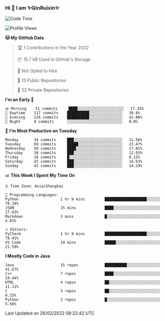 <!--
**QinRuixin/QinRuixin** is a ✨ _special_ ✨ repository because its `README.md` (this file) appears on your GitHub profile.

Here are some ideas to get you started:

- 🔭 I’m currently working on ...
- 🌱 I’m currently learning ...
- 👯 I’m looking to collaborate on ...
- 🤔 I’m looking for help with ...
- 💬 Ask me about ...
- 📫 How to reach me: ...
- 😄 Pronouns: ...
- ⚡ Fun fact: ...
-->


### Hi 👋 I am ✨QinRuixin✨

<!--START_SECTION:waka-->
![Code Time](http://img.shields.io/badge/Code%20Time-744%20hrs-blue)

![Profile Views](http://img.shields.io/badge/Profile%20Views-0-blue)

**🐱 My GitHub Data** 

> 🏆 1 Contributions in the Year 2022
 > 
> 📦 15.7 kB Used in GitHub's Storage 
 > 
> 🚫 Not Opted to Hire
 > 
> 📜 13 Public Repositories 
 > 
> 🔑 22 Private Repositories  
 > 
**I'm an Early 🐤** 

```text
🌞 Morning    51 commits     ████░░░░░░░░░░░░░░░░░░░░░   17.35% 
🌆 Daytime    117 commits    ██████████░░░░░░░░░░░░░░░   39.8% 
🌃 Evening    126 commits    ██████████░░░░░░░░░░░░░░░   42.86% 
🌙 Night      0 commits      ░░░░░░░░░░░░░░░░░░░░░░░░░   0.0%

```
📅 **I'm Most Productive on Tuesday** 

```text
Monday       34 commits     ███░░░░░░░░░░░░░░░░░░░░░░   11.56% 
Tuesday      69 commits     █████░░░░░░░░░░░░░░░░░░░░   23.47% 
Wednesday    50 commits     ████░░░░░░░░░░░░░░░░░░░░░   17.01% 
Thursday     38 commits     ███░░░░░░░░░░░░░░░░░░░░░░   12.93% 
Friday       18 commits     █░░░░░░░░░░░░░░░░░░░░░░░░   6.12% 
Saturday     43 commits     ███░░░░░░░░░░░░░░░░░░░░░░   14.63% 
Sunday       42 commits     ███░░░░░░░░░░░░░░░░░░░░░░   14.29%

```


📊 **This Week I Spent My Time On** 

```text
⌚︎ Time Zone: Asia/Shanghai

💬 Programming Languages: 
Python                   1 hr 9 mins         ███████████████████░░░░░░   78.34% 
JSON                     15 mins             ████░░░░░░░░░░░░░░░░░░░░░   17.63% 
Markdown                 3 mins              █░░░░░░░░░░░░░░░░░░░░░░░░   4.03%

🔥 Editors: 
PyCharm                  1 hr 9 mins         ███████████████████░░░░░░   78.41% 
VS Code                  19 mins             █████░░░░░░░░░░░░░░░░░░░░   21.59%

```

**I Mostly Code in Java** 

```text
Java                     15 repos            ██████████░░░░░░░░░░░░░░░   41.67% 
C++                      7 repos             ████░░░░░░░░░░░░░░░░░░░░░   19.44% 
HTML                     4 repos             ██░░░░░░░░░░░░░░░░░░░░░░░   11.11% 
C                        3 repos             ██░░░░░░░░░░░░░░░░░░░░░░░   8.33% 
Python                   2 repos             █░░░░░░░░░░░░░░░░░░░░░░░░   5.56%

```



 Last Updated on 26/02/2022 08:22:42 UTC
<!--END_SECTION:waka-->

